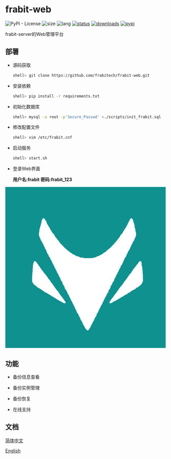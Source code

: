 # frabit-web
![PyPI - License](https://img.shields.io/github.com/frabitech/frabit-web)
![size](https://img.shields.io/github/repo-size/blylei/frabit)
![lang](https://img.shields.io/pypi/pyversions/frabit)
[![status](https://img.shields.io/github/checks-status/blylei/frabit/master)](https://github.com/blylei/frabit/releases)
[![downloads](https://img.shields.io/github/downloads/blylei/frabit/total.svg)](https://github.com/blylei/frabit/releases)
[![pypi](https://img.shields.io/pypi/v/frabit)](https://github.com/blylei/frabit/releases)

frabit-server的Web管理平台

## 部署

 - 源码获取
   ```bash
   shell> git clone https://github.com/frabitech/frabit-web.git
   ```
 - 安装依赖
   ```bash
   shell> pip install -r requirements.txt 
   ```
 - 初始化数据库
   ```bash
   shell> mysql -u root -p'Secure_Passwd' <./scripts/init_frabit.sql
   ```
 - 修改配置文件
   ```bash
   shell> vim /etc/frabit.cnf
   ```
 - 启动服务
   ```bash
   shell> start.sh
   ```
- 登录Web界面

  **用户名:frabit 密码:frabit_123**

 ![login](images/login.png)
   



## 功能

 - 备份信息查看

 - 备份实例管理

 - 备份恢复

 - 在线支持

## 文档

[简体中文](docs/zh/README.md)

[English](docs/en/README.md)